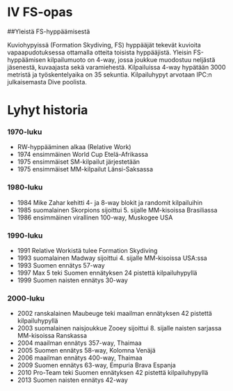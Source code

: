 # IV FS-opas

##Yleistä FS-hyppäämisestä

Kuviohypyissä (Formation Skydiving, FS) hyppääjät tekevät kuvioita
vapaapudotuksessa ottamalla otteita toisista hyppääjistä. Yleisin
FS-hyppäämisen kilpailumuoto on 4-way, jossa joukkue muodostuu neljästä
jäsenestä, kuvaajasta sekä varamiehestä. Kilpailuissa 4-way hypätään
3000 metristä ja työskentelyaika on 35 sekuntia. Kilpailuhypyt arvotaan
IPC:n julkaisemasta Dive poolista.

 Lyhyt historia  
================

###  1970-luku  
- RW-hyppääminen alkaa (Relative Work)
- 1974 ensimmäinen World Cup Etelä-Afrikassa
- 1975 ensimmäiset SM-kilpailut järjestetään
- 1975 ensimmäiset MM-kilpailut Länsi-Saksassa

###  1980-luku  
- 1984 Mike Zahar kehitti 4- ja 8-way blokit ja randomit kilpailuihin
- 1985 suomalainen Skorpions sijoittui 5. sijalle MM-kisoissa
    Brasiliassa
- 1986 ensimmäinen virallinen 100-way, Muskogee USA

###  1990-luku  
- 1991 Relative Workistä tulee Formation Skydiving
- 1993 suomalainen Madway sijoittui 4. sijalle MM-kisoissa USA:ssa
- 1993 Suomen ennätys 57-way
- 1997 Max 5 teki Suomen ennätyksen 24 pistettä kilpailuhypyllä
- 1999 Suomen naisten ennätys 30-way

###  2000-luku  
- 2002 ranskalainen Maubeuge teki maailman ennätyksen 42 pistettä
    kilpailuhypyllä
- 2003 suomalainen naisjoukkue Zooey sijoittui 8. sijalle naisten
    sarjassa MM-kisoissa Ranskassa
- 2004 maailman ennätys 357-way, Thaimaa
- 2005 Suomen ennätys 58-way, Kolomna Venäjä 
- 2006 maailman ennätys 400-way, Thaimaa
- 2009 Suomen ennätys 63-way, Empuria Brava Espanja
- 2010 Pro-Team teki Suomen ennätyksen 42 pistettä kilpailuhypyllä
- 2013 Suomen naisten ennätys 42-way
